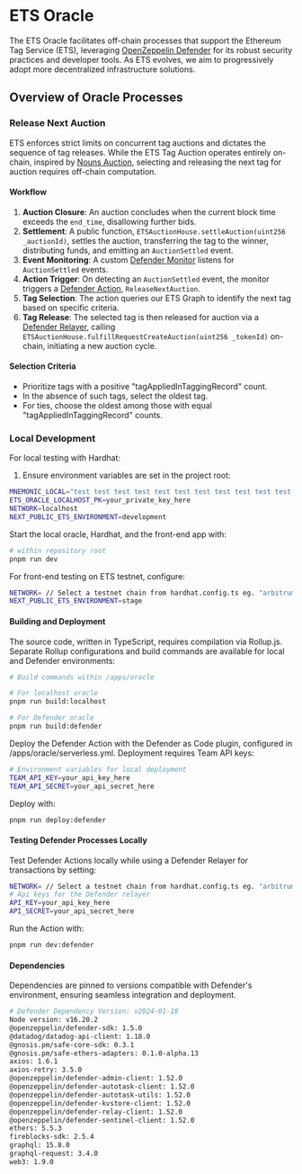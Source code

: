 # ETS Oracle

The ETS Oracle facilitates off-chain processes that support the Ethereum Tag Service (ETS), leveraging [OpenZeppelin Defender](https://www.openzeppelin.com/defender) for its robust security practices and developer tools. As ETS evolves, we aim to progressively adopt more decentralized infrastructure solutions.

## Overview of Oracle Processes

### Release Next Auction

ETS enforces strict limits on concurrent tag auctions and dictates the sequence of tag releases. While the ETS Tag Auction operates entirely on-chain, inspired by [Nouns Auction](https://nouns.wtf/), selecting and releasing the next tag for auction requires off-chain computation.

#### Workflow

1. **Auction Closure**: An auction concludes when the current block time exceeds the `end_time`, disallowing further bids.
2. **Settlement**: A public function, `ETSAuctionHouse.settleAuction(uint256 _auctionId)`, settles the auction, transferring the tag to the winner, distributing funds, and emitting an `AuctionSettled` event.
3. **Event Monitoring**: A custom [Defender Monitor](https://docs.openzeppelin.com/defender/v2/module/monitor) listens for `AuctionSettled` events.
4. **Action Trigger**: On detecting an `AuctionSettled` event, the monitor triggers a [Defender Action](https://docs.openzeppelin.com/defender/v2/module/actions), `ReleaseNextAuction`.
5. **Tag Selection**: The action queries our ETS Graph to identify the next tag based on specific criteria.
6. **Tag Release**: The selected tag is then released for auction via a [Defender Relayer](https://docs.openzeppelin.com/defender/v2/manage/relayers), calling `ETSAuctionHouse.fulfillRequestCreateAuction(uint256 _tokenId)` on-chain, initiating a new auction cycle.

#### Selection Criteria

- Prioritize tags with a positive "tagAppliedInTaggingRecord" count.
- In the absence of such tags, select the oldest tag.
- For ties, choose the oldest among those with equal "tagAppliedInTaggingRecord" counts.

### Local Development

For local testing with Hardhat:

1. Ensure environment variables are set in the project root:

```bash
MNEMONIC_LOCAL="test test test test test test test test test test test junk"
ETS_ORACLE_LOCALHOST_PK=your_private_key_here
NETWORK=localhost
NEXT_PUBLIC_ETS_ENVIRONMENT=development
```

Start the local oracle, Hardhat, and the front-end app with:

```bash
# within repository root
pnpm run dev
```

For front-end testing on ETS testnet, configure:

```bash
NETWORK= // Select a testnet chain from hardhat.config.ts eg. "arbitrumSepolia"
NEXT_PUBLIC_ETS_ENVIRONMENT=stage
```

#### Building and Deployment

The source code, written in TypeScript, requires compilation via Rollup.js. Separate Rollup configurations and build commands are available for local and Defender environments:

```bash
# Build commands within /apps/oracle

# For localhost oracle
pnpm run build:localhost

# For Defender oracle
pnpm run build:defender
```

Deploy the Defender Action with the Defender as Code plugin, configured in /apps/oracle/serverless.yml. Deployment requires Team API keys:

```bash
# Environment variables for local deployment
TEAM_API_KEY=your_api_key_here
TEAM_API_SECRET=your_api_secret_here
```

Deploy with:

```bash
pnpm run deploy:defender
```

#### Testing Defender Processes Locally

Test Defender Actions locally while using a Defender Relayer for transactions by setting:

```bash
NETWORK= // Select a testnet chain from hardhat.config.ts eg. "arbitrumSepolia"
# Api keys for the Defender relayer
API_KEY=your_api_key_here
API_SECRET=your_api_secret_here
```

Run the Action with:

```bash
pnpm run dev:defender
```

#### Dependencies

Dependencies are pinned to versions compatible with Defender's environment, ensuring seamless integration and deployment.

```bash
# Defender Dependency Version: v2024-01-18
Node version: v16.20.2
@openzeppelin/defender-sdk: 1.5.0
@datadog/datadog-api-client: 1.18.0
@gnosis.pm/safe-core-sdk: 0.3.1
@gnosis.pm/safe-ethers-adapters: 0.1.0-alpha.13
axios: 1.6.1
axios-retry: 3.5.0
@openzeppelin/defender-admin-client: 1.52.0
@openzeppelin/defender-autotask-client: 1.52.0
@openzeppelin/defender-autotask-utils: 1.52.0
@openzeppelin/defender-kvstore-client: 1.52.0
@openzeppelin/defender-relay-client: 1.52.0
@openzeppelin/defender-sentinel-client: 1.52.0
ethers: 5.5.3
fireblocks-sdk: 2.5.4
graphql: 15.8.0
graphql-request: 3.4.0
web3: 1.9.0
```

